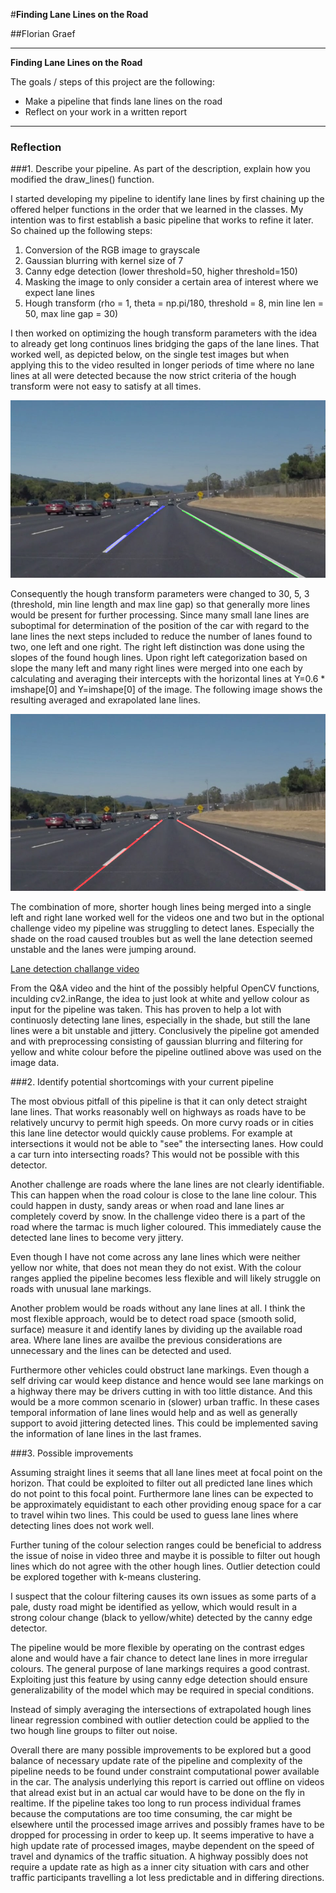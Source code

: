 #**Finding Lane Lines on the Road** 

##Florian Graef

---

**Finding Lane Lines on the Road**

The goals / steps of this project are the following:
* Make a pipeline that finds lane lines on the road
* Reflect on your work in a written report


[//]: # (Image References)

[image1]: ./test_images/generated/10/solidWhiteCurve.jpg_final_10.png "Phase 3"
[image2]: ./test_images/generated/05/solidWhiteCurve.jpg_final_05.png "Phase 1"

---

### Reflection

###1. Describe your pipeline. As part of the description, explain how you modified the draw_lines() function.


I started developing my pipeline to identify lane lines by first chaining up the offered helper functions in the order that we learned in the classes. My intention was to first establish a basic pipeline that works to refine it later. So chained up the following steps:

1. Conversion of the RGB image to grayscale
2. Gaussian blurring with kernel size of 7
3. Canny edge detection (lower threshold=50, higher threshold=150)
4. Masking the image to only consider a certain area of interest where we expect lane lines
5. Hough transform (rho = 1, theta = np.pi/180, threshold = 8, min line len = 50, max line gap = 30) 

I then worked on optimizing the hough transform parameters with the idea to already get long continuos lines bridging the gaps of the lane lines. That worked well, as depicted below, on the single test images but when applying this to the video resulted in longer periods of time where no lane lines at all were detected because the now strict criteria of the hough transform were not easy to satisfy at all times.

![alt text][image2]

Consequently the hough transform parameters were changed to 30, 5,  3 (threshold, min line length and max line gap) so that generally more lines would be present for further processing.
Since many small lane lines are suboptimal for determination of the position of the car with regard to the lane lines the next steps included to reduce the number of lanes found to two, one left and one right.
The right left distinction was done using the slopes of the found hough lines. Upon right left categorization based on slope the many left and many right lines were merged into one each by calculating and averaging their intercepts with the horizontal lines at Y=0.6 * imshape[0] and Y=imshape[0] of the image. The following image shows the resulting averaged and exrapolated lane lines.

![alt text][image1]

The combination of more, shorter hough lines being merged into a single left and right lane worked well for the videos one and two but in the optional challenge video my pipeline was struggling to detect lanes. Especially the shade on the road caused troubles but as well the lane detection seemed unstable and the lanes were jumping around.

[Lane detection challange video](https://youtu.be/4xiseh_v5_g)

From the Q&A video and the hint of the possibly helpful OpenCV functions, inculding cv2.inRange, the idea to just look at white and yellow colour as input for the pipeline was taken.
This has proven to help a lot with continuosly detecting lane lines, especially in the shade, but still the lane lines were a bit unstable and jittery.
Conclusively the pipeline got amended and with preprocessing consisting of gaussian blurring and filtering for yellow and white colour before the pipeline outlined above was used on the image data.

###2. Identify potential shortcomings with your current pipeline

The most obvious pitfall of this pipeline is that it can only detect straight lane lines. That works reasonably well on highways as roads have to be relatively uncurvy to permit high speeds. On more curvy roads or in cities this lane line detector would quickly cause problems. For example at intersections it would not be able to "see" the intersecting lanes. How could a car turn into intersecting roads? This would not be possible with this detector.

Another challenge are roads where the lane lines are not clearly identifiable. This can happen when the road colour is close to the lane line colour. This could happen in dusty, sandy areas or when road and lane lines ar completely coverd by snow. In the challenge video there is a part of the road where the tarmac is much ligher coloured. This immediately cause the detected lane lines to become very jittery.

Even though I have not come across any lane lines which were neither yellow nor white, that does not mean they do not exist. With the colour ranges applied the pipeline becomes less flexible and will likely struggle on roads with unusual lane markings. 

Another problem would be roads without any lane lines at all. I think the most flexible approach, would be to detect road space (smooth solid, surface) measure it and identify lanes by dividing up the available road area. Where lane lines are availbe the previous considerations are unnecessary and the lines can be detected and used.

Furthermore other vehicles could obstruct lane markings. Even though a self driving car would keep distance and hence would see lane markings on a highway there may be drivers cutting in with too little distance. And this would be a more common scenario in (slower) urban traffic.
In these cases temporal information of lane lines would help and as well as generally support to avoid jittering detected lines. This could be implemented saving the information of lane lines in the last frames.

###3. Possible improvements

Assuming straight lines it seems that all lane lines meet at focal point on the horizon. That could be exploited to filter out all predicted lane lines which do not point to this focal point. Furthermore lane lines can be expected to be approximately equidistant to each other providing enoug space for a car to travel wihin two lines. This could be used to guess lane lines where detecting lines does not work well.

Further tuning of the colour selection ranges could be beneficial to address the issue of noise in video three and maybe it is possible to filter out hough lines which do not agree with the other hough lines. Outlier detection could be explored together with k-means clustering. 

I suspect that the colour filtering causes its own issues as some parts of a pale, dusty road might be identified as yellow, which would result in a strong colour change (black to yellow/white) detected by the canny edge detector.

The pipeline would be more flexible by operating on the contrast edges alone and would have a fair chance to detect lane lines in more irregular colours. The general purpose of lane markings requires a good contrast. Exploiting just this feature by using canny edge detection should ensure generalizability of the model which may be required in special conditions.

Instead of simply averaging the intersections of extrapolated hough lines linear regression combined with outlier detection could be applied to the two hough line groups to filter out noise.

Overall there are many possible improvements to be explored but a good balance of necessary update rate of the pipeline and complexity of the pipeline needs to be found under constraint computational power available in the car. 
The analysis underlying this report is carried out offline on videos that alread exist but in an actual car would have to be done on the fly in realtime. If the pipeline takes too long to run process individual frames because the computations are too time consuming, the car might be elsewhere until the processed image arrives and possibly frames have to be dropped for processing in order to keep up. It seems imperative to have a high update rate of processed images, maybe dependent on the speed of travel and dynamics of the traffic situation. A highway possibly does not require a update rate as high as a inner city situation with cars and other traffic participants travelling a lot less predictable and in differing directions.
